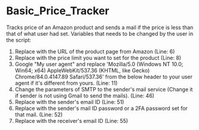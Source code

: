 # Basic_Price_Tracker
Tracks price of an Amazon product and sends a mail if the price is less than that of what user had set.
Variables that needs to be changed by the user in the script:
  1. Replace <URL> with the URL of the product page from Amazon (Line: 6)
  2. Replace <price> with the price limit you want to set for the product (Line: 8)
  3. Google "My user agent" and replace 'Mozilla/5.0 (Windows NT 10.0; Win64; x64) AppleWebKit/537.36 (KHTML, like Gecko) Chrome/84.0.4147.89 Safari/537.36' from the below header to your user agent if it's different from yours. (Line: 11)
  4. Change the parameters of SMTP to the sender's mail service (Change it if sender is not using Gmail to send the mails). (Line: 46)
  5. Replace <sender-mail-id> with the sender's email ID (Line: 51)
  6. Replace <sender-password> with the sender's mail ID password or a 2FA password set for that mail. (Line: 52)
  7. Replace <receiver-mail-id> with the receiver's email ID (Line: 55)
